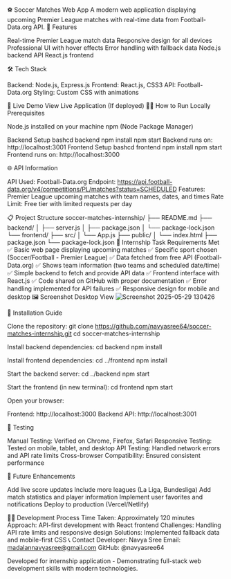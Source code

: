 ⚽ Soccer Matches Web App
A modern web application displaying upcoming Premier League matches with real-time data from Football-Data.org API.
🚀 Features

Real-time Premier League match data
Responsive design for all devices
Professional UI with hover effects
Error handling with fallback data
Node.js backend API
React.js frontend

🛠️ Tech Stack

Backend: Node.js, Express.js
Frontend: React.js, CSS3
API: Football-Data.org
Styling: Custom CSS with animations

📱 Live Demo
View Live Application (If deployed)
🏃‍♂️ How to Run Locally
Prerequisites

Node.js installed on your machine
npm (Node Package Manager)

Backend Setup
bashcd backend
npm install
npm start
Backend runs on: http://localhost:3001
Frontend Setup
bashcd frontend
npm install
npm start
Frontend runs on: http://localhost:3000

🌐 API Information

API Used: Football-Data.org
Endpoint: https://api.football-data.org/v4/competitions/PL/matches?status=SCHEDULED
Features: Premier League upcoming matches with team names, dates, and times
Rate Limit: Free tier with limited requests per day

📋 Project Structure
soccer-matches-internship/
├── README.md
├── backend/
│   ├── server.js
│   ├── package.json
│   └── package-lock.json
└── frontend/
    ├── src/
    │   └── App.js
    ├── public/
    │   └── index.html
    ├── package.json
    └── package-lock.json
🎯 Internship Task Requirements Met
✅ Basic web page displaying upcoming matches
✅ Specific sport chosen (Soccer/Football - Premier League)
✅ Data fetched from free API (Football-Data.org)
✅ Shows team information (two teams and scheduled date/time)
✅ Simple backend to fetch and provide API data
✅ Frontend interface with React.js
✅ Code shared on GitHub with proper documentation
✅ Error handling implemented for API failures
✅ Responsive design for mobile and desktop
🖼️ Screenshot
Desktop View
![Screenshot 2025-05-29 130426](https://github.com/user-attachments/assets/f7b6a392-fff1-4c34-984d-31df79058afb)

🔧 Installation Guide

Clone the repository:
git clone https://github.com/navyasree64/soccer-matches-internship.git
cd soccer-matches-internship

Install backend dependencies:
cd backend
npm install

Install frontend dependencies:
cd ../frontend
npm install

Start the backend server:
cd ../backend
npm start

Start the frontend (in new terminal):
cd frontend
npm start

Open your browser:

Frontend: http://localhost:3000
Backend API: http://localhost:3001



🧪 Testing

Manual Testing: Verified on Chrome, Firefox, Safari
Responsive Testing: Tested on mobile, tablet, and desktop
API Testing: Handled network errors and API rate limits
Cross-browser Compatibility: Ensured consistent performance

🚀 Future Enhancements

 Add live score updates
 Include more leagues (La Liga, Bundesliga)
 Add match statistics and player information
 Implement user favorites and notifications
 Deploy to production (Vercel/Netlify)

👨‍💻 Development Process
Time Taken: Approximately 120 minutes
Approach: API-first development with React frontend
Challenges: Handling API rate limits and responsive design
Solutions: Implemented fallback data and mobile-first CSS
📞 Contact
Developer: Navya Sree
Email: madalannavyasree@gmail.com
GitHub: @navyasree64

Developed for internship application - Demonstrating full-stack web development skills with modern technologies.
